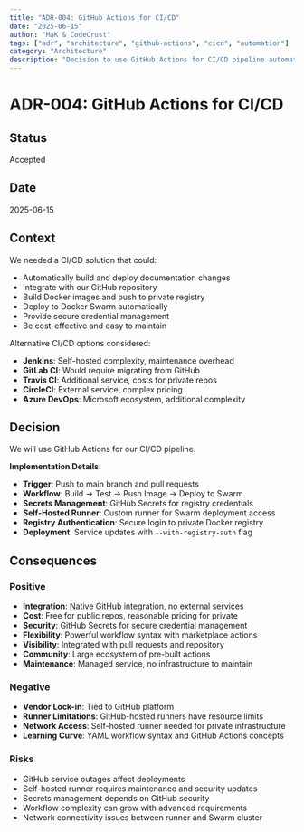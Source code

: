 ```yaml
---
title: "ADR-004: GitHub Actions for CI/CD"
date: "2025-06-15"
author: "MaK & CodeCrust"
tags: ["adr", "architecture", "github-actions", "cicd", "automation"]
category: "Architecture"
description: "Decision to use GitHub Actions for CI/CD pipeline automation"
---
```


# ADR-004: GitHub Actions for CI/CD

## Status
Accepted

## Date
2025-06-15

## Context
We needed a CI/CD solution that could:
- Automatically build and deploy documentation changes
- Integrate with our GitHub repository
- Build Docker images and push to private registry
- Deploy to Docker Swarm automatically
- Provide secure credential management
- Be cost-effective and easy to maintain

Alternative CI/CD options considered:
- **Jenkins**: Self-hosted complexity, maintenance overhead
- **GitLab CI**: Would require migrating from GitHub
- **Travis CI**: Additional service, costs for private repos
- **CircleCI**: External service, complex pricing
- **Azure DevOps**: Microsoft ecosystem, additional complexity

## Decision
We will use GitHub Actions for our CI/CD pipeline.

**Implementation Details:**
- **Trigger**: Push to main branch and pull requests
- **Workflow**: Build → Test → Push Image → Deploy to Swarm
- **Secrets Management**: GitHub Secrets for registry credentials
- **Self-Hosted Runner**: Custom runner for Swarm deployment access
- **Registry Authentication**: Secure login to private Docker registry
- **Deployment**: Service updates with `--with-registry-auth` flag

## Consequences

### Positive
- **Integration**: Native GitHub integration, no external services
- **Cost**: Free for public repos, reasonable pricing for private
- **Security**: GitHub Secrets for secure credential management
- **Flexibility**: Powerful workflow syntax with marketplace actions
- **Visibility**: Integrated with pull requests and repository
- **Community**: Large ecosystem of pre-built actions
- **Maintenance**: Managed service, no infrastructure to maintain

### Negative
- **Vendor Lock-in**: Tied to GitHub platform
- **Runner Limitations**: GitHub-hosted runners have resource limits
- **Network Access**: Self-hosted runner needed for private infrastructure
- **Learning Curve**: YAML workflow syntax and GitHub Actions concepts

### Risks
- GitHub service outages affect deployments
- Self-hosted runner requires maintenance and security updates
- Secrets management depends on GitHub security
- Workflow complexity can grow with advanced requirements
- Network connectivity issues between runner and Swarm cluster